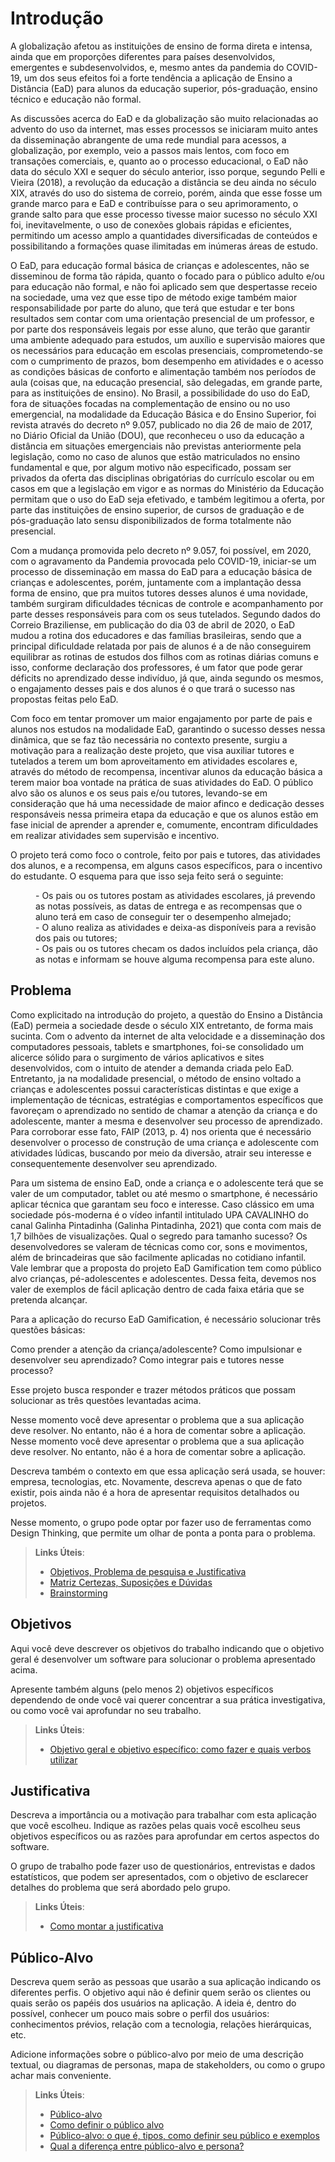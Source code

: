 # Introdução

<p>A globalização afetou as instituições de ensino de forma direta e intensa, ainda que em proporções diferentes para países desenvolvidos, emergentes e subdesenvolvidos, e, mesmo antes da pandemia do COVID-19, um dos seus efeitos foi a forte tendência a aplicação de Ensino a Distância (EaD) para alunos da educação superior, pós-graduação, ensino técnico e educação não formal.</p>
<p>As discussões acerca do EaD e da globalização são muito relacionadas ao advento do uso da internet, mas esses processos se iniciaram muito antes da disseminação abrangente de uma rede mundial para acessos, a globalização, por exemplo, veio a passos mais lentos, com foco em transações comerciais, e, quanto ao o processo educacional, o EaD não data do século XXI e sequer do século anterior, isso porque, segundo Pelli e Vieira (2018), a revolução da educação a distância se deu ainda no século XIX, através do uso do sistema de correio, porém, ainda que esse fosse um grande marco para e EaD e contribuísse para o seu aprimoramento, o grande salto para que esse processo tivesse maior sucesso no século XXI foi, inevitavelmente, o uso de conexões globais rápidas e eficientes, permitindo um acesso amplo a quantidades diversificadas de conteúdos e possibilitando a formações quase ilimitadas em inúmeras áreas de estudo.</p>
<p>O EaD, para educação formal básica de crianças e adolescentes, não se disseminou de forma tão rápida, quanto o focado para o público adulto e/ou para educação não formal, e não foi aplicado sem que despertasse receio na sociedade, uma vez que esse tipo de método exige também maior responsabilidade por parte do aluno, que terá que estudar e ter bons resultados sem contar com uma orientação presencial de um professor, e por parte dos responsáveis legais por esse aluno, que terão que garantir uma ambiente adequado para estudos, um auxílio e supervisão maiores que os necessários para educação em escolas presenciais, comprometendo-se com o cumprimento de prazos, bom desempenho em atividades e o acesso as condições básicas de conforto e alimentação também nos períodos de aula (coisas que, na educação presencial, são delegadas, em grande parte, para as instituições de ensino). No Brasil, a possibilidade do uso do EaD, fora de situações focadas na complementação de ensino ou no uso emergencial,  na modalidade da Educação Básica  e do Ensino Superior, foi revista através do decreto nº 9.057, publicado no dia 26 de maio de 2017, no Diário Oficial da União (DOU), que reconheceu  o uso da educação a distância em situações emergenciais não previstas anteriormente pela legislação, como no caso de alunos que estão matriculados no ensino fundamental e que, por algum motivo não especificado, possam ser privados da oferta das disciplinas obrigatórias do currículo escolar ou em casos em que a legislação em vigor e as normas do Ministério da Educação permitam que o uso do EaD seja efetivado, e também legitimou a oferta, por parte das instituições de ensino superior, de cursos de graduação e de pós-graduação lato sensu disponibilizados de forma totalmente não presencial.</p>
<p>Com a mudança promovida pelo decreto nº 9.057, foi possível, em 2020, com o agravamento da Pandemia provocada pelo COVID-19, iniciar-se um processo de disseminação em massa do EaD para a educação básica de crianças e adolescentes, porém, juntamente com a implantação dessa forma de ensino, que pra muitos tutores desses alunos é uma novidade, também surgiram dificuldades técnicas de controle e acompanhamento por parte desses responsáveis para com os seus tutelados. Segundo dados do Correio Braziliense, em publicação do dia 03 de abril de 2020, o EaD mudou a rotina dos educadores e das famílias brasileiras, sendo que a principal dificuldade relatada por pais de alunos é a de não conseguirem equilibrar as rotinas de estudos dos filhos com as rotinas diárias comuns e isso, conforme declaração dos professores, é um fator que pode gerar déficits no aprendizado desse indivíduo, já que, ainda segundo os mesmos, o engajamento desses pais e dos alunos é o que trará o sucesso nas propostas feitas pelo EaD.</p>
<p>Com foco em tentar promover um maior engajamento por parte de pais e alunos nos estudos na modalidade EaD, garantindo o sucesso desses nessa dinâmica, que se faz tão necessária no contexto presente, surgiu a motivação para a realização deste projeto, que visa auxiliar tutores e tutelados a terem um bom aproveitamento em atividades escolares e, através do método de recompensa, incentivar alunos da educação básica a terem maior boa vontade na prática de suas atividades do EaD. O público alvo são os alunos e os seus pais e/ou tutores, levando-se em consideração que há uma necessidade de maior afinco e dedicação desses responsáveis nessa primeira etapa da educação e que os alunos estão em fase inicial de aprender a aprender e, comumente, encontram dificuldades em realizar atividades sem supervisão e incentivo.</p>
<p>O projeto terá como foco o controle, feito por pais e tutores, das atividades dos alunos, e a recompensa, em alguns casos específicos, para o incentivo do estudante. O esquema para que isso seja feito será o seguinte:</p>
<dl>
<dd>- Os pais ou os tutores postam as atividades escolares, já prevendo as notas possíveis, as datas de entrega e as recompensas que o aluno terá em caso de conseguir ter o desempenho almejado;</dd>
<dd>- O aluno realiza as atividades e deixa-as disponíveis para a revisão dos pais ou tutores;</dd>
<dd>- Os pais ou os tutores checam os dados incluídos pela criança, dão as notas e informam se houve alguma recompensa para este aluno.</dd>
</dl>

## Problema

Como explicitado na introdução do projeto, a questão do Ensino a Distância (EaD) permeia a sociedade desde o século XIX entretanto, de forma mais sucinta. 
Com o advento da internet de alta velocidade e a disseminação dos computadores pessoais, tablets e smartphones, foi-se consolidado um alicerce sólido para o surgimento de vários aplicativos e sites desenvolvidos, com o intuito de atender a demanda criada pelo EaD. Entretanto, ja na modalidade presencial, o método de ensino voltado a crianças e adolescentes possui características distintas e que exige a implementação de técnicas, estratégias e comportamentos específicos que favoreçam o aprendizado no sentido de chamar a atenção da criança e do adolescente, manter a mesma e desenvolver seu processo de aprendizado. Para corroborar esse fato, FAIP (2013, p. 4) nos orienta que é necessário desenvolver o processo de construção de uma criança e adolescente com atividades lúdicas, buscando por meio da diversão, atrair seu interesse e consequentemente desenvolver seu aprendizado.

Para um sistema de ensino EaD, onde a criança e o adolescente terá que se valer de um computador, tablet ou até mesmo o smartphone, é necessário aplicar técnica que garantam seu foco e interesse.
Caso clássico em uma sociedade pós-moderna é o vídeo infantil intitulado UPA CAVALINHO do canal Galinha Pintadinha (Galinha Pintadinha, 2021) que conta com mais de 1,7 bilhões de visualizações.
Qual o segredo para tamanho sucesso? Os desenvolvedores se valeram de técnicas como cor, sons e movimentos, além de brincadeiras que são facilmente aplicadas no cotidiano infantil.
Vale lembrar que a proposta do projeto EaD Gamification tem como público alvo crianças, pé-adolescentes e adolescentes. Dessa feita, devemos nos valer de exemplos de fácil aplicação dentro de cada faixa etária que se pretenda alcançar.

Para a aplicação do recurso EaD Gamification, é necessário solucionar três questões básicas:

Como prender a atenção da criança/adolescente?
Como impulsionar e desenvolver seu aprendizado?
Como integrar pais e tutores nesse processo?

Esse projeto busca responder e trazer métodos práticos que possam solucionar as três questões levantadas acima.

Nesse momento você deve apresentar o problema que a sua aplicação deve  resolver. No entanto, não é a hora de comentar sobre a aplicação.
Nesse momento você deve apresentar o problema que a sua aplicação deve  resolver. No entanto, não é a hora de comentar sobre a aplicação.

Descreva também o contexto em que essa aplicação será usada, se  houver: empresa, tecnologias, etc. Novamente, descreva apenas o que de  fato existir, pois ainda não é a hora de apresentar requisitos  detalhados ou projetos.

Nesse momento, o grupo pode optar por fazer uso  de ferramentas como Design Thinking, que permite um olhar de ponta a ponta para o problema.

> **Links Úteis**:
> - [Objetivos, Problema de pesquisa e Justificativa](https://medium.com/@versioparole/objetivos-problema-de-pesquisa-e-justificativa-c98c8233b9c3)
> - [Matriz Certezas, Suposições e Dúvidas](https://medium.com/educa%C3%A7%C3%A3o-fora-da-caixa/matriz-certezas-suposi%C3%A7%C3%B5es-e-d%C3%BAvidas-fa2263633655)
> - [Brainstorming](https://www.euax.com.br/2018/09/brainstorming/)

## Objetivos

Aqui você deve descrever os objetivos do trabalho indicando que o objetivo geral é desenvolver um software para solucionar o problema apresentado acima. 

Apresente também alguns (pelo menos 2) objetivos específicos dependendo de onde você vai querer concentrar a sua prática investigativa, ou como você vai aprofundar no seu trabalho.
 
> **Links Úteis**:
> - [Objetivo geral e objetivo específico: como fazer e quais verbos utilizar](https://blog.mettzer.com/diferenca-entre-objetivo-geral-e-objetivo-especifico/)

## Justificativa

Descreva a importância ou a motivação para trabalhar com esta aplicação que você escolheu. Indique as razões pelas quais você escolheu seus objetivos específicos ou as razões para aprofundar em certos aspectos do software.

O grupo de trabalho pode fazer uso de questionários, entrevistas e dados estatísticos, que podem ser apresentados, com o objetivo de esclarecer detalhes do problema que será abordado pelo grupo.

> **Links Úteis**:
> - [Como montar a justificativa](https://guiadamonografia.com.br/como-montar-justificativa-do-tcc/)

## Público-Alvo

Descreva quem serão as pessoas que usarão a sua aplicação indicando os diferentes perfis. O objetivo aqui não é definir quem serão os clientes ou quais serão os papéis dos usuários na aplicação. A ideia é, dentro do possível, conhecer um pouco mais sobre o perfil dos usuários: conhecimentos prévios, relação com a tecnologia, relações
hierárquicas, etc.

Adicione informações sobre o público-alvo por meio de uma descrição textual, ou diagramas de personas, mapa de stakeholders, ou como o grupo achar mais conveniente.

> **Links Úteis**:
> - [Público-alvo](https://blog.hotmart.com/pt-br/publico-alvo/)
> - [Como definir o público alvo](https://exame.com/pme/5-dicas-essenciais-para-definir-o-publico-alvo-do-seu-negocio/)
> - [Público-alvo: o que é, tipos, como definir seu público e exemplos](https://klickpages.com.br/blog/publico-alvo-o-que-e/)
> - [Qual a diferença entre público-alvo e persona?](https://rockcontent.com/blog/diferenca-publico-alvo-e-persona/)
